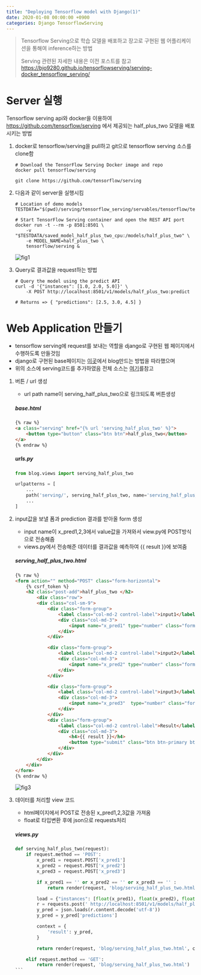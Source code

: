 ```yaml
---
title: "Deploying Tensorflow model with Django(1)"
date: 2020-01-08 00:00:00 +0900
categories: Django TensorflowServing
---
```


> Tensorflow Serving으로 학습 모델을 배포하고 장고로 구현된 웹 어플리케이션을 통해여 inference하는 방법
>
> Serving 관련된 자세한 내용은 이전 포스트를 참고 <https://bjo9280.github.io/tensorflowserving/serving-docker_tensorflow_serving/> 

# Server 실행

Tensorflow serving api와 docker을 이용하여 <https://github.com/tensorflow/serving> 에서 제공되는 half_plus_two 모델을  배포시키는 방법

1. docker로 tensorflow/serving을 pull하고 git으로 tensorflow serving 소스를 clone함

   ```shell
   # Download the TensorFlow Serving Docker image and repo
   docker pull tensorflow/serving
   
   git clone https://github.com/tensorflow/serving
   ```

2. 다음과 같이 server을 실행시킴

   ```shell
   # Location of demo models
   TESTDATA="$(pwd)/serving/tensorflow_serving/servables/tensorflow/testdata"
   
   # Start TensorFlow Serving container and open the REST API port
   docker run -t --rm -p 8501:8501 \
       -v "$TESTDATA/saved_model_half_plus_two_cpu:/models/half_plus_two" \
       -e MODEL_NAME=half_plus_two \
       tensorflow/serving &
   ```

   ![fig1](https://bjo9280.github.io/assets/images/2020-01-08/serving.png)

3. Query로 결과값을 request하는 방법

   ```shell
   # Query the model using the predict API
   curl -d '{"instances": [1.0, 2.0, 5.0]}' \
       -X POST http://localhost:8501/v1/models/half_plus_two:predict
   
   # Returns => { "predictions": [2.5, 3.0, 4.5] }
   ```

#  Web Application 만들기

* tensorflow serving에 request를 보내는 역할을 django로 구현된 웹 페이지에서 수행하도록 만들것임
* django로 구현된 base페이지는 [이곳](https://nachwon.github.io/django-1-setting)에서 blog만드는 방법을 따라했으며
* 위의 소스에 serving코드를 추가하였음 전체 소스는  [여기](https://github.com/bjo9280/django_tensorflow_serving)를참고

1. 버튼 / url 생성

   * url path name이 serving_half_plus_two으로 링크되도록 버튼생성 

   ##### base.html

   ```html
   {% raw %}
   <a class="serving" href="{% url 'serving_half_plus_two' %}">
       <button type="button" class="btn btn">half_plus_two</button>
   </a>
   {% endraw %}
   ```

   ##### urls.py

   ```python
   from blog.views import serving_half_plus_two
   
   urlpatterns = [
       ...
       path('serving/', serving_half_plus_two, name='serving_half_plus_two'),
       ...
   ]
   ```

   

2. input값을 보낼 폼과 prediction 결과를 받아올 form 생성 

   * input name이 x_pred1,2,3에서 value값을 가져와서 view.py에 POST방식으로 전송해줌
   * views.py에서 전송해준 데이터를 결과값을 예측하여 {{ result }}에 보여줌

   ##### serving_half_plus_two.html

   ```html
   {% raw %}
   <form action="" method="POST" class="form-horizontal">
       {% csrf_token %}
       <h2 class="post-add">half_plus_two </h2>
           <div class="row">
           <div class="col-sm-9">
               <div class="form-group">
                   <label class="col-md-2 control-label">input1</label>
                   <div class="col-md-3">
                       <input name="x_pred1" type="number" class="form-control" value="{{ x_pred1 }}" placeholder="">
                   </div>
               </div>
   
               <div class="form-group">
                   <label class="col-md-2 control-label">input2</label>
                   <div class="col-md-3">
                       <input name="x_pred2" type="number" class="form-control" value="{{ x_pred2 }}" placeholder="">
                   </div>
               </div>
   
               <div class="form-group">
                   <label class="col-md-2 control-label">input3</label>
                   <div class="col-md-3">
                       <input name="x_pred3"  type="number" class="form-control" value="{{ x_pred3 }}" placeholder="">
                   </div>
               </div>
               <div class="form-group">
                   <label class="col-md-2 control-label">Result</label>
                   <div class="col-md-3">
                       <h4>{{ result }}</h4>
                       <button type="submit" class="btn btn-primary btn-lg">submit</button>
                   </div>
               </div>
           </div>
       </div>
   </form>
   {% endraw %}
   ```

   ![fig3](https://bjo9280.github.io/assets/images/2020-01-08/web2.png)

3. 데이터를 처리할 view 코드

   * html페이지에서 POST로 전송된  x_pred1,2,3값을 가져옴
   * float로 타입변환 후에 json으로 requests처리

   ##### views.py

   ```python
   def serving_half_plus_two(request):
       if request.method == 'POST':
           x_pred1 = request.POST['x_pred1']
           x_pred2 = request.POST['x_pred2']
           x_pred3 = request.POST['x_pred3']
   
           if x_pred1 == '' or x_pred2 == '' or x_pred3 == '' :
               return render(request, 'blog/serving_half_plus_two.html')
   
           load = {"instances": [float(x_pred1), float(x_pred2), float(x_pred3)]} #[1.0, 2.0, 5.0]
           r = requests.post(' http://localhost:8501/v1/models/half_plus_two:predict', json=load)
           y_pred = json.loads(r.content.decode('utf-8'))
           y_pred = y_pred['predictions']
   
           context = {
               'result': y_pred,
           }
   
           return render(request, 'blog/serving_half_plus_two.html', context)
   
       elif request.method == 'GET':
           return render(request, 'blog/serving_half_plus_two.html')
   ​```
   ```

   





